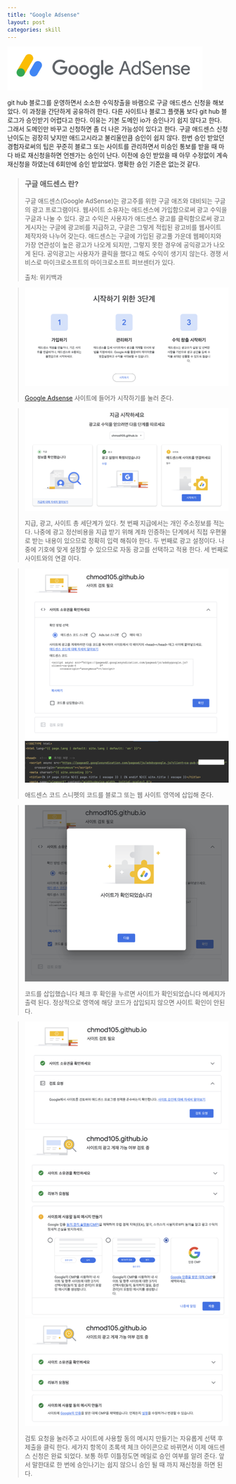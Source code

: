 ```yaml
---
title: "Google Adsense"
layout: post
categories: skill
---
```

<img src="../image/google_adsense/google_adsense.png" height="100px">


git hub 블로그를 운영하면서 소소한 수익창출을 바램으로 구글 애드센스 신청을 해보았다. 이 과정을 간단하게 공유하려 한다.
다른 사이트나 블로그 플랫폼 보다 git hub 블로그가 승인받기 어렵다고 한다. 이유는 기본 도메인 io가 승인나기 쉽지 않다고 한다.
그래서 도메인만 바꾸고 신청하면 좀 더 나은 가능성이 있다고 한다. 구글 애드센스 신청 난이도는 굉장히 낮지만 애드고시라고 불리울만큼 승인이 쉽지 않다.
한번 승인 받았던 경험자로써의 팁은 꾸준히 블로그 또는 사이트를 관리하면서 미승인 통보를 받을 때 마다 바로 재신청을하면 언젠가는 승인이 난다.
이전에 승인 받았을 때 아무 수정없이 계속 재신청을 하였는데 6회만에 승인 받았었다. 명확한 승인 기준은 없는것 같다.
> ### 구글 애드센스 란?
> 구글 애드센스(Google AdSense)는 광고주를 위한 구글 애즈와 대비되는 구글의 광고 프로그램이다. 웹사이트 소유자는 애드센스에 가입함으로써 광고 수익을 구글과 나눌 수 있다. 광고 수익은 사용자가 애드센스 광고를 클릭함으로써 광고 게시자는 구글에 광고비를 지급하고, 구글은 그렇게 적립된 광고비를 웹사이트 제작자와 나누어 갖는다. 애드센스는 구글에 가입된 광고풀 가운데 웹페이지와 가장 연관성이 높은 광고가 나오게 되지만, 그렇지 못한 경우에 공익광고가 나오게 된다. 공익광고는 사용자가 클릭을 했다고 해도 수익이 생기지 않는다.
> 경쟁 서비스로 마이크로소프트의 마이크로소프트 퍼브센터가 있다.
> 
> 출처: 위키백과

> ![](../image/google_adsense/1.png)
> 
> [Google Adsense] 사이트에 들어가 시작하기를 눌러 준다.

> ![](../image/google_adsense/2.png)
> 
> 지급, 광고, 사이트 총 세단계가 있다.
> 첫 번째 지급에서는 개인 주소정보를 적는다. 나중에 광고 정산비용을 지급 받기 위해 계좌 인증하는 단계에서 직접 우편물로 받는 내용이 있으므로 정확히 입력 해줘야 한다.
> 두 번째로 광고 설정이다. 나중에 기호에 맞게 설정할 수 있으므로 자동 광고를 선택하고 적용 한다.
> 세 번째로 사이트와의 연결 이다.

> ![](../image/google_adsense/3.png)
> ![](../image/google_adsense/4.png)
> 
> 애드센스 코드 스니펫의 코드를 블로그 또는 웹 사이트 <head> 영역에 삽입해 준다.

> ![](../image/google_adsense/5.png)
> 
> 코드를 삽입했습니다 체크 후 확인을 누르면 사이트가 확인되었습니다 메세지가 출력 된다. 정상적으로 <head>영역에 해당 코드가 삽입되지 않으면 사이트 확인이 안된다.

> ![](../image/google_adsense/6.png)
> ![](../image/google_adsense/7.png)
> ![](../image/google_adsense/8.png)
> 
> 검토 요청을 눌러주고 사이트에 사용할 동의 메시지 만들기는 자유롭게 선택 후 제출을 클릭 한다.
> 세가지 항목이 초록색 체크 아이콘으로 바뀌면서 이제 애드센스 신청은 완료 되었다. 보통 하루 이틀정도면 메일로 승인 여부를 알려 준다.
> 앞서 말한대로 한 번에 승인나기는 쉽지 않으니 승인 될 때 까지 재신청을 하면 된다.


[Google Adsense]: https://adsense.google.com/intl/ko_kr/start/
